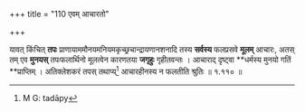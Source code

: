 +++
title = "110 एवम् आचारतो"

+++


यावत् किंचित् **तपः** प्राणायाममौनयमनियमकृच्छ्रचान्द्रायणानशनादि तस्य **सर्वस्य** फलप्रसवे **मूलम्** आचारः, अतस् तम् एव **मुनयस्** तपःफलार्थिनो मूलत्वेन कारणतया **जगृहुः** गृहीतवन्तः । आचाराद् दृष्ट्वा **धर्मस्य मुनयो गतिं **प्राप्तिम् । अतिक्लेशकरं तपस् तथाप्य्[^१५८] आचारहीनस्य न फलतीति श्रुतिः ॥ १.११० ॥


[^१५८]:
     M G: tadāpy